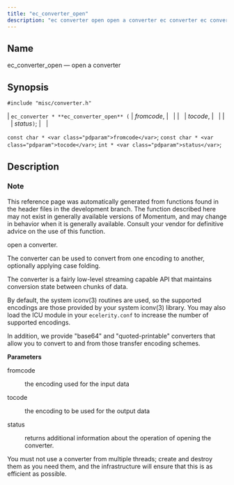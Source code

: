 ```yaml
---
title: "ec_converter_open"
description: "ec converter open open a converter ec converter ec converter open fromcode tocode status const char fromcode const char tocode int status This reference page was automatically generated from functions found in the header files in the development branch The function described here may not exist in generally available versions..."
---
```


<a name="apis.ec_converter_open"></a> 
## Name

ec_converter_open — open a converter

## Synopsis

`#include "misc/converter.h"`

| `ec_converter * **ec_converter_open** (` | <var class="pdparam">fromcode</var>, |   |
|   | <var class="pdparam">tocode</var>, |   |
|   | <var class="pdparam">status</var>`)`; |   |

`const char * <var class="pdparam">fromcode</var>`;
`const char * <var class="pdparam">tocode</var>`;
`int * <var class="pdparam">status</var>`;<a name="idp57452560"></a> 
## Description

### Note

This reference page was automatically generated from functions found in the header files in the development branch. The function described here may not exist in generally available versions of Momentum, and may change in behavior when it is generally available. Consult your vendor for definitive advice on the use of this function.

open a converter.

The converter can be used to convert from one encoding to another, optionally applying case folding.

The converter is a fairly low-level streaming capable API that maintains conversion state between chunks of data.

By default, the system iconv(3) routines are used, so the supported encodings are those provided by your system iconv(3) library. You may also load the ICU module in your `ecelerity.conf` to increase the number of supported encodings.

In addition, we provide "base64" and "quoted-printable" converters that allow you to convert to and from those transfer encoding schemes.

**<a name="idp57458224"></a> Parameters**

<dl class="variablelist">

<dt>fromcode</dt>

<dd>

the encoding used for the input data

</dd>

<dt>tocode</dt>

<dd>

the encoding to be used for the output data

</dd>

<dt>status</dt>

<dd>

returns additional information about the operation of opening the converter.

</dd>

</dl>

You must not use a converter from multiple threads; create and destroy them as you need them, and the infrastructure will ensure that this is as efficient as possible.